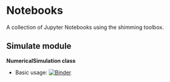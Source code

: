 # Notebooks
A collection of Jupyter Notebooks using the shimming toolbox.

## Simulate module

**NumericalSimulation class**
*  Basic usage: [![Binder](https://mybinder.org/badge_logo.svg)](https://mybinder.org/v2/gh/shimming-toolbox/notebooks/mb/sim?filepath=simulate%2FNumericalModel_demo.ipynb)
